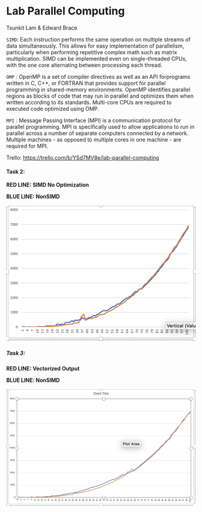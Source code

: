 # Lab Parallel Computing

Tsunkit Lam & Edward Brace


`SIMD`: Each instruction performs the same operation on multiple streams of data simultaneously. This allows for easy implementation of parallelism, particularly when performing repetitive complex math such as matrix multiplication. SIMD can be implemented even on single-threaded CPUs, with the one core alternating between processing each thread.

`OMP` : OpenMP is a set of compiler directives as well as an API forprograms written in C, C++, or FORTRAN that provides support for parallel programming in shared-memory environments. OpenMP identifies parallel regions as blocks of code that may run in parallel and optimizes them when written according to its standards. Multi-core CPUs are required to executed code optimized using OMP.

`MPI` : Message Passing Interface (MPI) is a communication protocol for parallel programming. MPI is specifically used to allow applications to run in parallel across a number of separate computers connected by a network. Multiple machines - as opposed to multiple cores in one machine - are required for MPI.


Trello: 
https://trello.com/b/YSd7MV8e/lab-parallel-computing

#### Task 2:

**RED LINE: SIMD No Optimization**

**BLUE LINE: NonSIMD**

![Task 2](https://github.com/CIS-SoftwareDesign-S21/matrix-01-kit-patel/blob/master/Task2Graph.png)

##### Task 3:

**RED LINE: Vectorized Output**

**BLUE LINE: NonSIMD**

![Task 3](https://github.com/CIS-SoftwareDesign-S21/matrix-01-kit-patel/blob/master/Task3Graph.png)

